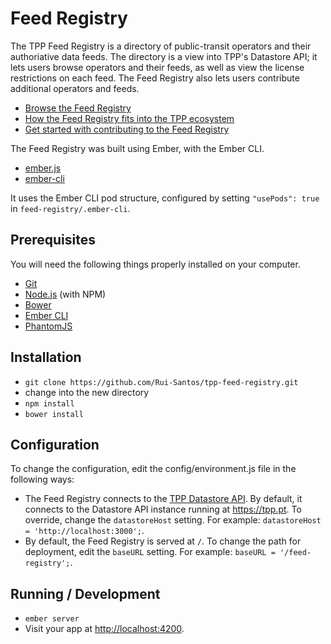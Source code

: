 # Feed Registry

The TPP Feed Registry is a directory of public-transit operators and their authoriative data feeds. The directory is a view into TPP's Datastore API; it lets users browse operators and their feeds, as well as view the license restrictions on each feed. The Feed Registry also lets users contribute additional operators and feeds.

* [Browse the Feed Registry](https://tpp.pt/feed-registry/)
* [How the Feed Registry fits into the TPP ecosystem](https://tpp.pt/documentation/)
* [Get started with contributing to the Feed Registry](https://tpp.pt/news/2016/02/19/get-started-add-feeds.html)

The Feed Registry was built using Ember, with the Ember CLI. 
* [ember.js](http://emberjs.com/)
* [ember-cli](http://www.ember-cli.com/)

It uses the Ember CLI pod structure, configured by setting `"usePods": true` in `feed-registry/.ember-cli`.

## Prerequisites

You will need the following things properly installed on your computer.

* [Git](http://git-scm.com/)
* [Node.js](http://nodejs.org/) (with NPM)
* [Bower](http://bower.io/)
* [Ember CLI](http://www.ember-cli.com/)
* [PhantomJS](http://phantomjs.org/)

## Installation

* `git clone https://github.com/Rui-Santos/tpp-feed-registry.git`
* change into the new directory
* `npm install`
* `bower install`

## Configuration
To change the configuration, edit the config/environment.js file in the following ways:
* The Feed Registry connects to the [TPP Datastore API](https://github.com/Rui-Santos/tpp-datastore/). By default, it connects to the Datastore API instance running at https://tpp.pt. To override, change the `datastoreHost` setting. For example: `datastoreHost = 'http://localhost:3000';`.
* By default, the Feed Registry is served at `/`. To change the path for deployment, edit the `baseURL` setting. For example: `baseURL = '/feed-registry';`.

## Running / Development

* `ember server`
* Visit your app at [http://localhost:4200](http://localhost:4200).



